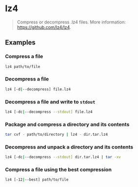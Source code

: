 # lz4

> Compress or decompress .lz4 files. More information: <https://github.com/lz4/lz4>.

## Examples

### Compress a file

```bash
lz4 path/to/file
```

### Decompress a file

```bash
lz4 [-d|--decompress] file.lz4
```

### Decompress a file and write to `stdout`

```bash
lz4 [-dc|--decompress --stdout] file.lz4
```

### Package and compress a directory and its contents

```bash
tar cvf - path/to/directory | lz4 - dir.tar.lz4
```

### Decompress and unpack a directory and its contents

```bash
lz4 [-dc|--decompress --stdout] dir.tar.lz4 | tar -xv
```

### Compress a file using the best compression

```bash
lz4 [-12|--best] path/to/file
```
